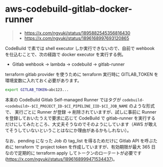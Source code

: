 # aws-codebuild-gitlab-docker-runner

> - https://x.com/ngyuki/status/1895882545356816430
> - https://x.com/ngyuki/status/1896168997693120865

CodeBuild で素では shell executor しか実行できないので、自前で wehbook を仕込むことで、次の経路で docker executor を実行する例。

- Gitlab wehbook -> lambda -> codebuild -> gitlab-runner

terraform gitlab provider を使うために terraform 実行時に GITLAB_TOKEN を環境変数に入れておく必要があります。

```sh
export GITLAB_TOKEN=abc123...
```

本来の CodeBuild Gitlab Self-managed Runner ではタグが `codebuild-<codebuild>-$CI_PROJECT_ID-$CI_PIPELINE_IID-$CI_JOB_NAME` のような形式で、
実行ごとに Runner が登録 → 削除されていますが、試しに事前に Runner を登録しておいたうえで要求に応じて CodeBuild で gitlab-runner を実行するだけにしてみたところ、大丈夫そうなのでそのようにしています（AWS が敢えてそうしていないということはなにか理由があるかもしれない）。

なお、pending になった Job の tag_list を得るためだけに Gitlab API を呼ぶために terraform で project token を作成していますが、有効期限が最大 365 日なので定期的に terraform apply してトークンのローテートが必要です(https://x.com/ngyuki/status/1896168999471534437)。
